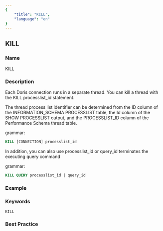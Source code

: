 ```yaml
---
{
    "title": "KILL",
    "language": "en"
}
---
```


<!--
Licensed to the Apache Software Foundation (ASF) under one
or more contributor license agreements.  See the NOTICE file
distributed with this work for additional information
regarding copyright ownership.  The ASF licenses this file
to you under the Apache License, Version 2.0 (the
"License"); you may not use this file except in compliance
with the License.  You may obtain a copy of the License at

  http://www.apache.org/licenses/LICENSE-2.0

Unless required by applicable law or agreed to in writing,
software distributed under the License is distributed on an
"AS IS" BASIS, WITHOUT WARRANTIES OR CONDITIONS OF ANY
KIND, either express or implied.  See the License for the
specific language governing permissions and limitations
under the License.
-->

## KILL

### Name

KILL

### Description

Each Doris connection runs in a separate thread. You can kill a thread with the KILL processlist_id statement.

The thread process list identifier can be determined from the ID column of the INFORMATION_SCHEMA PROCESSLIST table, the Id column of the SHOW PROCESSLIST output, and the PROCESSLIST_ID column of the Performance Schema thread table.

grammar:

```sql
KILL [CONNECTION] processlist_id
````

In addition, you can also use processlist_id or query_id terminates the executing query command

grammar:

```sql
KILL QUERY processlist_id | query_id
````


### Example

### Keywords

    KILL

### Best Practice

